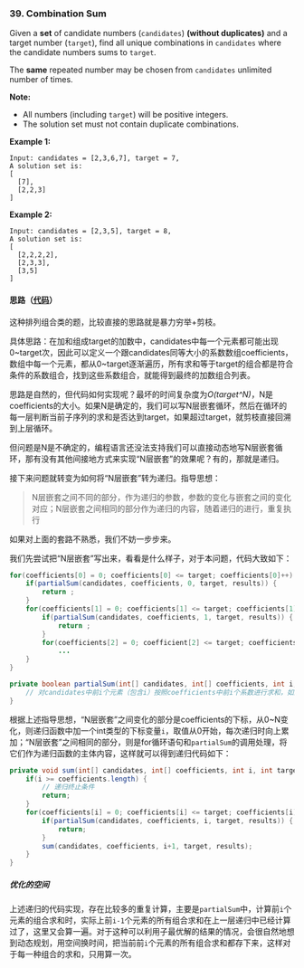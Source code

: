 ### 39. Combination Sum

Given a **set** of candidate numbers (`candidates`) **(without duplicates)** and a target number (`target`), find all unique combinations in `candidates` where the candidate numbers sums to `target`.

The **same** repeated number may be chosen from `candidates` unlimited number of times.

**Note:**

- All numbers (including `target`) will be positive integers.
- The solution set must not contain duplicate combinations.

**Example 1:**

```
Input: candidates = [2,3,6,7], target = 7,
A solution set is:
[
  [7],
  [2,2,3]
]
```

**Example 2:**

```
Input: candidates = [2,3,5], target = 8,
A solution set is:
[
  [2,2,2,2],
  [2,3,3],
  [3,5]
]
```

#### 思路（[代码](Solution.java)）

这种排列组合类的题，比较直接的思路就是暴力穷举+剪枝。

具体思路：在加和组成target的加数中，candidates中每一个元素都可能出现0~target次，因此可以定义一个跟candidates同等大小的系数数组coefficients，数组中每一个元素，都从0~target逐渐遍历，所有求和等于target的组合都是符合条件的系数组合，找到这些系数组合，就能得到最终的加数组合列表。

思路是自然的，但代码如何实现呢？最坏的时间复杂度为*O(target^N)*，N是coefficients的大小。如果N是确定的，我们可以写N层嵌套循环，然后在循环的每一层判断当前子序列的求和是否达到target，如果超过target，就剪枝直接回溯到上层循环。

但问题是N是不确定的，编程语言还没法支持我们可以直接动态地写N层嵌套循环，那有没有其他间接地方式来实现“N层嵌套”的效果呢？有的，那就是递归。

接下来问题就转变为如何将“N层嵌套”转为递归。指导思想：

> N层嵌套之间不同的部分，作为递归的参数，参数的变化与嵌套之间的变化对应；N层嵌套之间相同的部分作为递归的内容，随着递归的进行，重复执行

如果对上面的套路不熟悉，我们不妨一步步来。

我们先尝试把“N层嵌套”写出来，看看是什么样子，对于本问题，代码大致如下：

```java
for(coefficients[0] = 0; coefficients[0] <= target; coefficients[0]++) {
    if(partialSum(candidates, coefficients, 0, target, results)) {
        return ;
    }
    for(coefficients[1] = 0; coefficients[1] <= target; coefficients[1]++) {
        if(partialSum(candidates, coefficients, 1, target, results)) {
            return ;
        }
        for(coefficients[2] = 0; coefficient[2] <= target; coefficients[2]++)
            ...
    }
}

private boolean partialSum(int[] candidates, int[] coefficients, int i, int target, List<List<Integer>> results) {
    // 对candidates中前i个元素（包含i）按照coefficients中前i个系数进行求和，如果等于target，则将当前系数组合对应的加数组合添加到结果results中；如果大于target，则无需进行后续的操作，直接剪枝
}
```

根据上述指导思想，“N层嵌套”之间变化的部分是coefficients的下标，从0~N变化，则递归函数中加一个int类型的下标变量`i`，取值从0开始，每次递归时向上累加；“N层嵌套”之间相同的部分，则是for循环语句和`partialSum`的调用处理，将它们作为递归函数的主体内容，这样就可以得到递归代码如下：

```java
private void sum(int[] candidates, int[] coefficients, int i, int target, List<List<Integer>> results) {
    if(i >= coefficients.length) {
        // 递归终止条件
        return;
    }
    for(coefficients[i] = 0; coefficients[i] <= target; coefficients[i]++) {
        if(partialSum(candidates, coefficients, i, target, results)) {
            return;
        }
        sum(candidates, coefficients, i+1, target, results);
    }
}
```

##### 优化的空间

上述递归的代码实现，存在比较多的重复计算，主要是`partialSum`中，计算前`i`个元素的组合求和时，实际上前`i-1`个元素的所有组合求和在上一层递归中已经计算过了，这里又会算一遍。对于这种可以利用子最优解的结果的情况，会很自然地想到动态规划，用空间换时间，把当前前`i`个元素的所有组合求和都存下来，这样对于每一种组合的求和，只用算一次。